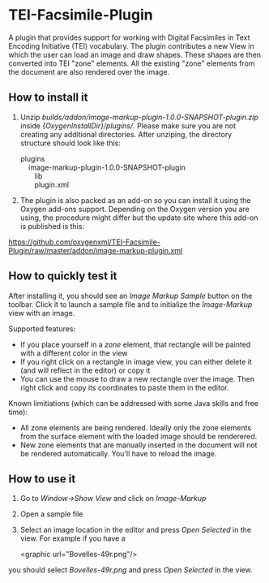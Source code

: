 TEI-Facsimile-Plugin
====================

A plugin that provides support for working with  Digital Facsimiles in Text Encoding Initiative (TEI) vocabulary.   The plugin contributes a new View in which the user can load an image and draw shapes. These shapes are then  converted into TEI "zone" elements. All the existing "zone" elements from the document are also rendered over the image.

How to install it
--------------------
1. Unzip  *builds/addon/image-markup-plugin-1.0.0-SNAPSHOT-plugin.zip* inside *{OxygenInstallDir}/plugins/*. Please make sure you are not creating any additional directories. After unziping, the directory structure should look like this:

    plugins<br />
    &nbsp;&nbsp;&nbsp;&nbsp;image-markup-plugin-1.0.0-SNAPSHOT-plugin<br />
    &nbsp;&nbsp;&nbsp;&nbsp;&nbsp;&nbsp;&nbsp;lib<br />
    &nbsp;&nbsp;&nbsp;&nbsp;&nbsp;&nbsp;&nbsp;plugin.xml <br />


2. The plugin is also packed as an add-on so you can install it using the Oxygen add-ons support. Depending on the Oxygen version you are using, the procedure might differ but the update site where this add-on is published is this: 

https://github.com/oxygenxml/TEI-Facsimile-Plugin/raw/master/addon/image-markup-plugin.xml


How to quickly test it
--------------------
After installing it, you should see an *Image Markup Sample* button  on the toolbar. Click it to launch a sample file and to initialize the *Image-Markup* view with an image.

Supported features:

- If you place yourself in a *zone* element, that rectangle will be painted with a different color in the view
- If you right click on a rectangle in image view, you can either delete it (and will reflect in the editor) or copy it
- You can use the mouse to draw a new rectangle over the image. Then right click and copy its coordinates to paste them in the editor.

Known limitiations (which can be addressed with some Java skills and free time):

- All zone elements are being rendered. Ideally only the zone elements from the surface element with the loaded image should be renderered.
- New zone elements that are manually inserted in the document will not be rendered automatically. You'll have to reload the image.


How to use it 
--------------------
1. Go to *Window->Show View* and click on *Image-Markup*
2. Open a sample file
3. Select an image location in the editor and press *Open Selected* in the view. For example if you have a 

	&lt;graphic url="Bovelles-49r.png"/&gt;
	
you should select *Bovelles-49r.png* and press *Open Selected* in the view.
